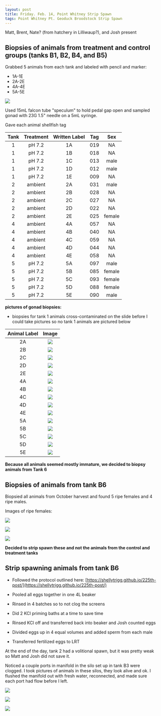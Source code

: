 ```yaml
---
layout: post
title: Friday. Feb. 14, Point Whitney Strip Spawn
tags: Point Whitney Pt. Geoduck Broodstock Strip Spawn
---
```


Matt, Brent, Nate? (from hatchery in Lilliwaup?), and Josh present


## Biopsies of animals from treatment and control groups (tanks B1, B2, B4, and B5)

Grabbed 5 animals from each tank and labeled with pencil and marker:

- 1A-1E
- 2A-2E
- 4A-4E
- 5A-5E

[![](https://drive.google.com/file/d/1lIbulHv7uO2h0jhai8ZYjBs88OYJA5XX/view?usp=sharing)](https://drive.google.com/file/d/1lIbulHv7uO2h0jhai8ZYjBs88OYJA5XX/view?usp=sharing)

Used 15mL falcon tube "speculum" to hold pedal gap open and sampled gonad with 23G 1.5" needle on a 5mL syringe. 

Gave each animal shellfish tag

**Tank**|**Treatment**|**Written Label**|**Tag**|**Sex**
:-----:|:-----:|:-----:|:-----:|:-----:
1|pH 7.2|1A|019|NA
1|pH 7.2|1B|018|NA
1|pH 7.2|1C|013|male
1|pH 7.2|1D|012|male
1|pH 7.2|1E|009|NA
2|ambient|2A|031|male
2|ambient|2B|028|NA
2|ambient|2C|027|NA
2|ambient|2D|022|NA
2|ambient|2E|025|female
4|ambient|4A|057|NA
4|ambient|4B|040|NA
4|ambient|4C|059|NA
4|ambient|4D|044|NA
4|ambient|4E|058|NA
5|pH 7.2|5A|097|male
5|pH 7.2|5B|085|female
5|pH 7.2|5C|093|female
5|pH 7.2|5D|088|female
5|pH 7.2|5E|090|male

**pictures of gonad biopsies:**
- biopsies for tank 1 animals cross-contaminated on the slide before I could take pictures so no tank 1 animals are pictured below

Animal Label |  Image       
:-------------------------:|:-------------------------:
2A  |  [![](https://drive.google.com/uc?export=view&id=10xyAfKrQJb27GBVVZnInPrh0Q1_TsKJh)](https://drive.google.com/file/d/10xyAfKrQJb27GBVVZnInPrh0Q1_TsKJh/view?usp=sharing) 
2B  |  [![](https://drive.google.com/uc?export=view&id=15_hRiGqidHjL86sFAhzAnYz4C9FVzx2z)](https://drive.google.com/file/d/15_hRiGqidHjL86sFAhzAnYz4C9FVzx2z/view?usp=sharing) 
2C  |  [![](https://drive.google.com/uc?export=view&id=1I-RZn6ecQLEPoua3fKpC3Ur1d1ZsO5gL)](https://drive.google.com/file/d/1I-RZn6ecQLEPoua3fKpC3Ur1d1ZsO5gL/view?usp=sharing) 
2D  |  [![](https://drive.google.com/uc?export=view&id=1aYBSO3NR4AglBarrK-S6b_Ky3mEd-ZWZ)](https://drive.google.com/file/d/1aYBSO3NR4AglBarrK-S6b_Ky3mEd-ZWZ/view?usp=sharing) 
2E  |  [![](https://drive.google.com/uc?export=view&id=1LUO0YO1HX-M2XG1UcYD1OXCJ_Z97T7IA)](https://drive.google.com/file/d/1LUO0YO1HX-M2XG1UcYD1OXCJ_Z97T7IA/view?usp=sharing) 
4A  |  [![](https://drive.google.com/uc?export=view&id=1zjK-xk_BodOYZHBESBlrqr70eCM7JGry)](https://drive.google.com/file/d/1zjK-xk_BodOYZHBESBlrqr70eCM7JGry/view?usp=sharing) 
4B  |  [![](https://drive.google.com/uc?export=view&id=1S9JtrXTqhHyXgCBtWKiiBCA2ENALlo4d)](https://drive.google.com/file/d/1S9JtrXTqhHyXgCBtWKiiBCA2ENALlo4d/view?usp=sharing) 
4C  |  [![](https://drive.google.com/uc?export=view&id=1-vBsfpik5s0yAsSpnIWQU_VL20-XdF70)](https://drive.google.com/file/d/1-vBsfpik5s0yAsSpnIWQU_VL20-XdF70/view?usp=sharing) 
4D  |  [![](https://drive.google.com/uc?export=view&id=1z5OVvVAEgyiUupyuWmQ0p8EY1fSqzT1r)](https://drive.google.com/file/d/1z5OVvVAEgyiUupyuWmQ0p8EY1fSqzT1r/view?usp=sharing) 
4E  |  [![](https://drive.google.com/uc?export=view&id=1fX6Z00LcH5nciXxeWqaQZEKA284gadOL)](https://drive.google.com/file/d/1fX6Z00LcH5nciXxeWqaQZEKA284gadOL/view?usp=sharing) 
5A  |  [![](https://drive.google.com/uc?export=view&id=1GQXh6UJFNu8ZyHlprYFOwasnGTQKK1y-)](https://drive.google.com/file/d/1GQXh6UJFNu8ZyHlprYFOwasnGTQKK1y-/view?usp=sharing) 
5B  |  [![](https://drive.google.com/uc?export=view&id=1aF1CeatC8nk7xtDQ-ClPq4T4ZNR3UW5a)](https://drive.google.com/file/d/1aF1CeatC8nk7xtDQ-ClPq4T4ZNR3UW5a/view?usp=sharing) 
5C  |  [![](https://drive.google.com/uc?export=view&id=1NWCQvA_kp8vVqK-CvnaRHV2Jj2DFpk7F)](https://drive.google.com/file/d/1NWCQvA_kp8vVqK-CvnaRHV2Jj2DFpk7F/view?usp=sharing) 
5D  |  [![](https://drive.google.com/uc?export=view&id=1WG5nC1Q3CoCdzbToB4Ciz-jRDj9d9lFn)](https://drive.google.com/file/d/1WG5nC1Q3CoCdzbToB4Ciz-jRDj9d9lFn/view?usp=sharing) 
5E  |  [![](https://drive.google.com/uc?export=view&id=1VsJiyL8NzVPPNjWuA0macM4qpwbgBsGO)](https://drive.google.com/file/d/1VsJiyL8NzVPPNjWuA0macM4qpwbgBsGO/view?usp=sharing) 


**Because all animals seemed mostly immature, we decided to biopsy animals from Tank 6**


## Biopsies of animals from tank B6

Biopsied all animals from October harvest and found 5 ripe females and 4 ripe males. 

Images of ripe females:

[![](https://drive.google.com/uc?export=view&id=1FR1jloyUHA7WnACyzkYGSAhjZ401XKXY)](https://drive.google.com/file/d/1FR1jloyUHA7WnACyzkYGSAhjZ401XKXY/view?usp=sharing)

[![](https://drive.google.com/uc?export=view&id=11vDRQXI07X8K96rW0Rwu-QFru25XGCIh)](https://drive.google.com/file/d/11vDRQXI07X8K96rW0Rwu-QFru25XGCIh/view?usp=sharing)

[![](https://drive.google.com/uc?export=view&id=1k0ODCzzJXft66xaVlZvkNaa0F5eCSVre)](https://drive.google.com/file/d/1k0ODCzzJXft66xaVlZvkNaa0F5eCSVre/view?usp=sharing)

**Decided to strip spawn these and not the animals from the control and treatment tanks**

## Strip spawning animals from tank B6

- Followed the protocol outlined here: [https://shellytrigg.github.io/225th-post/](https://shellytrigg.github.io/225th-post/)

- Pooled all eggs together in one 4L beaker
- Rinsed in 4 batches so to not clog the screens
- Did 2 KCl priming baths at a time to save time
- Rinsed KCl off and transferred back into beaker and Josh counted eggs
- Divided eggs up in 4 equal volumes and added sperm from each male
- Transferred fertilized eggs to LRT

At the end of the day, tank 2 had a volitional spawn, but it was pretty weak so Matt and Josh did not save it.

Noticed a couple ports in manifold in the silo set up in tank B3 were clogged. I took pictures of animals in these silos, they look alive and ok. I flushed the manifold out with fresh water, reconnected, and made sure each port had flow before I left.

[![](https://drive.google.com/uc?export=view&id=1ROOfGtwCfh9ADRlUYqMXZqnvB5rV5zVX)](https://drive.google.com/file/d/1ROOfGtwCfh9ADRlUYqMXZqnvB5rV5zVX/view?usp=sharing)

[![](https://drive.google.com/uc?export=view&id=1PY2w7hs3UFtS1c3ng_XVychEat6Tgfgc)](https://drive.google.com/file/d/1PY2w7hs3UFtS1c3ng_XVychEat6Tgfgc/view?usp=sharing)

[![](https://drive.google.com/uc?export=view&id=13PG8GMZfxW7Yo3bFuqcf2pG8B321mKrR)](https://drive.google.com/file/d/13PG8GMZfxW7Yo3bFuqcf2pG8B321mKrR/view?usp=sharing)



